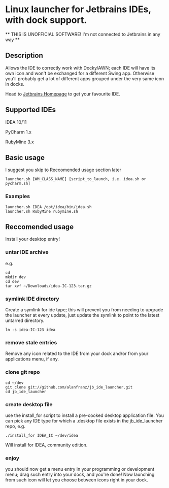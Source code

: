# Linux launcher for Jetbrains IDEs, with dock support.

** THIS IS UNOFFICIAL SOFTWARE! I'm not connected to Jetbrains in any way **

## Description

Allows the IDE to correctly work with Docky/AWN; each IDE will have its own icon and won't be exchanged for a different Swing app.
Otherwise you'll probably get a lot of different apps grouped under the very same icon in docks.

Head to [Jetbrains Homepage](http://www.jetbrains.com) to get your favourite IDE.

## Supported IDEs

IDEA 10/11

PyCharm 1.x

RubyMine 3.x

## Basic usage

I suggest you skip to Reccomended usage section later

~~~ {}
launcher.sh [WM_CLASS_NAME] [script_to_launch, i.e. idea.sh or pycharm.sh] 
~~~

### Examples

~~~ {}
launcher.sh IDEA /opt/idea/bin/idea.sh 
launcher.sh RubyMine rubymine.sh
~~~


## Reccomended usage

Install your desktop entry!

### untar IDE archive

e.g.

~~~ {}
cd
mkdir dev
cd dev
tar xvf ~/Downloads/idea-IC-123.tar.gz
~~~


### symlink IDE directory

Create a symlink for ide type; this will prevent you from needing to upgrade the launcher at every update, just update the symlink to point to the latest untarred directory.

~~~ {}
ln -s idea-IC-123 idea
~~~

### remove stale entries

Remove any icon related to the IDE from your dock and/or from your applications menu, if any.

### clone git repo

~~~ {}
cd ~/dev
git clone git://github.com/alanfranz/jb_ide_launcher.git
cd jb_ide_launcher
~~~

### create desktop file

use the install_for script to install a pre-cooked desktop application file. You can pick any IDE type for which a .desktop file exists in the jb_ide_launcher repo, e.g.

~~~ {}
./install_for IDEA_IC ~/dev/idea
~~~

Will install for IDEA, community edition.

### enjoy

you should now get a menu entry in your programming or development menu; drag such entry into your dock, and you're done! Now launching from such icon will let you choose between icons right in your dock.

